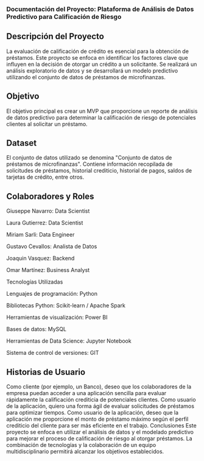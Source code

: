 ### Documentación del Proyecto: Plataforma de Análisis de Datos Predictivo para Calificación de Riesgo

## Descripción del Proyecto

La evaluación de calificación de crédito es esencial para la obtención de préstamos. Este proyecto se enfoca en identificar los factores clave que influyen en la decisión de otorgar un crédito a un solicitante. Se realizará un análisis exploratorio de datos y se desarrollará un modelo predictivo utilizando el conjunto de datos de préstamos de microfinanzas.

## Objetivo

El objetivo principal es crear un MVP que proporcione un reporte de análisis de datos predictivo para determinar la calificación de riesgo de potenciales clientes al solicitar un préstamo.

## Dataset

El conjunto de datos utilizado se denomina "Conjunto de datos de préstamos de microfinanzas". Contiene información recopilada de solicitudes de préstamos, historial crediticio, historial de pagos, saldos de tarjetas de crédito, entre otros.

## Colaboradores y Roles

Giuseppe Navarro: Data Scientist

Laura Gutierrez: Data Scientist

Miriam Sarli: Data Engineer

Gustavo Cevallos: Analista de Datos

Joaquin Vasquez: Backend

Omar Martínez: Business Analyst

Tecnologías Utilizadas

Lenguajes de programación: Python

Bibliotecas Python: Scikit-learn / Apache Spark

Herramientas de visualización: Power BI

Bases de datos: MySQL

Herramientas de Data Science: Jupyter Notebook

Sistema de control de versiones: GIT


## Historias de Usuario

Como cliente (por ejemplo, un Banco), deseo que los colaboradores de la empresa puedan acceder a una aplicación sencilla para evaluar rápidamente la calificación crediticia de potenciales clientes.
Como usuario de la aplicación, quiero una forma ágil de evaluar solicitudes de préstamos para optimizar tiempos.
Como usuario de la aplicación, deseo que la aplicación me proporcione el monto de préstamo máximo según el perfil crediticio del cliente para ser más eficiente en el trabajo.
Conclusiones
Este proyecto se enfoca en utilizar el análisis de datos y el modelado predictivo para mejorar el proceso de calificación de riesgo al otorgar préstamos. La combinación de tecnologías y la colaboración de un equipo multidisciplinario permitirá alcanzar los objetivos establecidos.